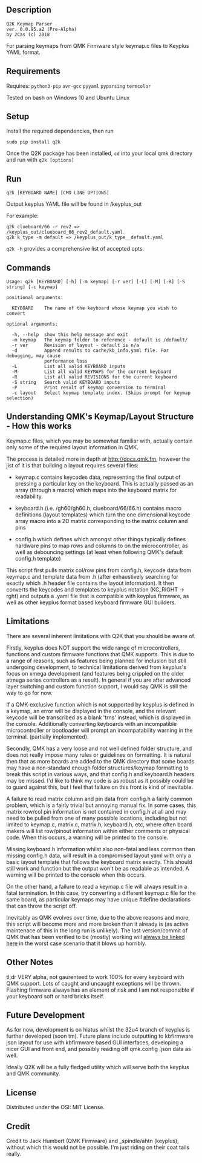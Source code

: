 ## Description
```
Q2K Keymap Parser 
ver. 0.0.95.a2 (Pre-Alpha) 
by 2Cas (c) 2018
```

For parsing keymaps from QMK Firmware style keymap.c files to Keyplus YAML format.

## Requirements

Requires: `python3-pip` `avr-gcc` 
          `pyyaml` `pyparsing` `termcolor`

Tested on bash on Windows 10 and Ubuntu Linux

## Setup

Install the required dependencies, then run

`sudo pip install q2k`

Once the Q2K package has been installed, `cd` into your local qmk directory and run with `q2k [options]`

## Run

`q2k [KEYBOARD NAME] [CMD LINE OPTIONS]`

Output keyplus YAML file will be found in <qmk root>/keyplus_out

For example:
```
q2k clueboard/66 -r rev2 => /keyplus_out/clueboard_66_rev2_default.yaml
q2k k_type -m default => /keyplus_out/k_type__default.yaml
```

``q2k -h`` provides a comprehensive list of accepted opts.

## Commands

```
Usage: q2k [KEYBOARD] [-h] [-m keymap] [-r ver] [-L] [-M] [-R] [-S string] [-c keymap] 

positional arguments:

  KEYBOARD    The name of the keyboard whose keymap you wish to convert

optional arguments:

  -h, --help  show this help message and exit
  -m keymap   The keymap folder to reference - default is /default/
  -r ver      Revision of layout - default is n/a
  -d          Append results to cache/kb_info.yaml file. For debugging, may cause
              performance loss
  -L          List all valid KEYBOARD inputs
  -M          List all valid KEYMAPS for the current keyboard
  -R          List all valid REVISIONS for the current keyboard
  -S string   Search valid KEYBOARD inputs
  -P          Print result of keymap conversion to terminal
  -c layout   Select keymap template index. (Skips prompt for keymap selection)
```

## Understanding QMK's Keymap/Layout Structure - How this works

Keymap.c files, which you may be somewhat familiar with, actually contain only some of the required layout information in QMK.

The process is detailed more in depth at http://docs.qmk.fm, however the jist of it is that building a layout requires several files:

 * keymap.c contains keycodes data, representing the final output of pressing a particular key on the keyboard. This is actually passed as an array (through a macro) which maps into the keyboard matrix for readability.

 * keyboard.h (i.e. /gh60/gh60.h, clueboard/66/66.h) contains macro definitions (layout templates) which turn the one dimensional keycode array macro into a 2D matrix corresponding to the matrix column and pins

 * config.h which defines which amongst other things typically defines hardware pins to map rows and columns to on the microcontroller, as well as debouncing settings (at least when following QMK's default config.h template)

This script first pulls matrix col/row pins from config.h, keycode data from keymap.c and template data from <keyboard>.h (after exhaustively searching for exactly which <keyboard>.h header file contains the layout information). It then converts the keycodes and templates to keyplus notation (KC_RIGHT -> rght) and outputs a .yaml file that is compatible with keyplus firmware, as well as other keyplus format based keyboard firmware GUI builders.


## Limitations

There are several inherent limitations with Q2K that you should be aware of. 

Firstly, keyplus does NOT support the wide range of microcontrollers, functions and custom firmware functions that QMK supports. This is due to a range of reasons, such as features being planned for inclusion but still undergoing development, to technical limitations derived from keyplus's focus on xmega development (and features being crippled on the older atmega series controllers as a result). In general if you are after advanced layer switching and custom function support, I would say QMK is still the way to go for now.

If a QMK-exclusive function which is not supported by keyplus is defined in a keymap, an error will be displayed in the console, and the relevant keycode will be transcribed as a blank 'trns' instead, which is displayed in the console. Additionally converting keyboards with an incompatible microcontroller or bootloader will prompt an incompatability warning in the terminal. (partially implemented).

Secondly, QMK has a very loose and not well defined folder structure, and does not really impose many rules or guidelines on formatting. It is natural then that as more boards are added to the QMK directory that some boards may have a non-standard enough folder structures/keymap formatting to break this script in various ways, and that config.h and keyboard.h headers may be missed. I'd like to think my code is as robust as it possibly could be to guard against this, but I feel that failure on this front is kind of inevitable.

A failure to read matrix column and pin data from config.h a fairly common problem, which is a fairly trivial but annoying manual fix. In some cases, this matrix row/col pin information is not contained in config.h at all and may need to be pulled from one of many possible locations, including but not limited to keymap.c, matrix.c, matrix.h, keyboard.h, etc, where often board makers will list row/pinout information within either comments or physical code. When this occurs, a warning will be printed to the console.

Missing keyboard.h information whilst also non-fatal and less common than missing config.h data, will result in a compromised layout yaml with only a basic layout template that follows the keyboard matrix exactly. This should still work and function but the output won't be as readable as intended. A warning will be printed to the console when this occurs.

On the other hand, a failure to read a keymap.c file will always result in a fatal termination. In this case, try converting a different keymap.c file for the same board, as particular keymaps may have unique #define declarations that can throw the script off.

Inevitably as QMK evolves over time, due to the above reasons and more, this script will become more and more broken than it already is (as active maintenace of this in the long run is unlikely). The last version/commit of QMK that has been verified to be (mostly) working will [always be linked here](https://github.com/qmk/qmk_firmware/tree/a09a042b8fe6a0369a7c479168492125efa24e59) in the worst case scenario that it blows up horribly. 

## Other Notes

tl;dr VERY alpha, not gaurenteed to work 100% for every keyboard with QMK support. Lots of caught and uncaught exceptions will be thrown. Flashing firmware always has an element of risk and I am not responsible if your keyboard soft or hard bricks itself. 

## Future Development

As for now, development is on hiatus whilst the 32u4 branch of keyplus is further developed (soon tm). Future plans include outputting to kbfirmware json layout for use with kbfirmware based GUI interfaces, developing a nicer GUI and front end, and possibly reading off qmk.config .json data as well.

Ideally Q2K will be a fully fledged utility which will serve both the keyplus and QMK community.

## License

Distributed under the OSI: MIT License.

## Credit

Credit to Jack Humbert (QMK Firmware) and _spindle/ahtn (keyplus), without which this would not be possible. I'm just riding on their coat tails really. 
